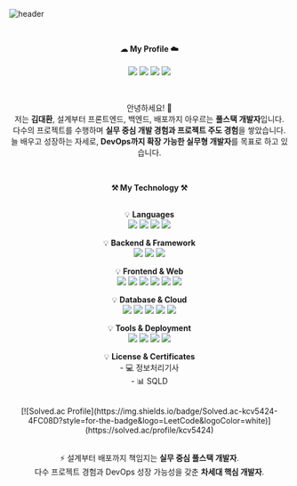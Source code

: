 ![header](https://capsule-render.vercel.app/api?type=waving&color=gradient&height=250&section=header&text=Welcome%20to%20Daehwan%20Kim&desc=Fullstack%20Developer&descSize=20&descAlign=80&fontAlign=50&fontSize=60&animation=twinkling)

<br>

<p align="center">
    <strong>☁ My Profile ☁️</strong><br><br>
    <a href="mailto:kcv5424@naver.com"><img src="https://img.shields.io/badge/Email-kcv5424@naver.com-blue?style=for-the-badge"/></a>
    <a href="mailto:kcv0508@gmail.com"><img src="https://img.shields.io/badge/Email-kcv0508@gmail.com-blue?style=for-the-badge"/></a>
    <a href="https://github.com/kcv5424"><img src="https://img.shields.io/badge/GitHub-181717?style=for-the-badge&logo=github&logoColor=white"/></a>
    <a href="https://www.solved.ac/profile/kcv5424"><img src="https://img.shields.io/badge/Solved.ac-4FC08D?style=for-the-badge&logo=LeetCode&logoColor=white"/></a>
</p>

<br>

<p align="center">
안녕하세요! 👐<br>
저는 <strong>김대환</strong>, 설계부터 프론트엔드, 백엔드, 배포까지 아우르는 <strong>풀스택 개발자</strong>입니다.<br>
다수의 프로젝트를 수행하며 <strong>실무 중심 개발 경험과 프로젝트 주도 경험</strong>을 쌓았습니다.<br>
늘 배우고 성장하는 자세로, <strong>DevOps까지 확장 가능한 실무형 개발자</strong>를 목표로 하고 있습니다.
</p>

<br>

<p align="center">
<strong>⚒ My Technology ⚒</strong><br><br>
</p>

<p align="center">
💡 <strong>Languages</strong><br>
<img src="https://img.shields.io/badge/Java-007396?style=for-the-badge&logo=java&logoColor=white"/>
<img src="https://img.shields.io/badge/JavaScript-F7DF1E?style=for-the-badge&logo=javascript&logoColor=black"/>
<img src="https://img.shields.io/badge/TypeScript-3178C6?style=for-the-badge&logo=typescript&logoColor=white"/>
<img src="https://img.shields.io/badge/Python-3776AB?style=for-the-badge&logo=python&logoColor=white"/>
</p>

<p align="center">
💡 <strong>Backend & Framework</strong><br>
<img src="https://img.shields.io/badge/SpringBoot-6DB33F?style=for-the-badge&logo=spring&logoColor=white"/>
<img src="https://img.shields.io/badge/SpringFramework-6DB33F?style=for-the-badge&logo=spring&logoColor=white"/>
<img src="https://img.shields.io/badge/MyBatis-339933?style=for-the-badge&logoColor=white"/>
</p>

<p align="center">
💡 <strong>Frontend & Web</strong><br>
<img src="https://img.shields.io/badge/Vue.js-42B883?style=for-the-badge&logo=vue.js&logoColor=white"/>
<img src="https://img.shields.io/badge/React-61DAFB?style=for-the-badge&logo=react&logoColor=black"/>
<img src="https://img.shields.io/badge/HTML5-E34F26?style=for-the-badge&logo=html5&logoColor=white"/>
<img src="https://img.shields.io/badge/CSS3-1572B6?style=for-the-badge&logo=css3&logoColor=white"/>
<img src="https://img.shields.io/badge/JSP-007396?style=for-the-badge&logo=jsp&logoColor=white"/>
<img src="https://img.shields.io/badge/jQuery-0769AD?style=for-the-badge&logo=jquery&logoColor=white"/>
</p>

<p align="center">
💡 <strong>Database & Cloud</strong><br>
<img src="https://img.shields.io/badge/Oracle-F80000?style=for-the-badge&logo=oracle&logoColor=white"/>
<img src="https://img.shields.io/badge/MySQL-4479A1?style=for-the-badge&logo=mysql&logoColor=white"/>
<img src="https://img.shields.io/badge/PostgreSQL-4169E1?style=for-the-badge&logo=postgresql&logoColor=white"/>
<img src="https://img.shields.io/badge/SupaBase-3ECF8E?style=for-the-badge&logo=postgresql&logoColor=white"/>
<img src="https://img.shields.io/badge/ORCL_Cloud_VM-FF9900?style=for-the-badge&logo=oracle&logoColor=white"/>
</p>

<p align="center">
💡 <strong>Tools & Deployment</strong><br>
<img src="https://img.shields.io/badge/Git-181717?style=for-the-badge&logo=git&logoColor=white"/>
<img src="https://img.shields.io/badge/Docker-2496ED?style=for-the-badge&logo=docker&logoColor=white"/>
<img src="https://img.shields.io/badge/Nginx-009639?style=for-the-badge&logo=nginx&logoColor=white"/>
<img src="https://img.shields.io/badge/Jenkins-D24939?style=for-the-badge&logo=jenkins&logoColor=white"/>
</p>

<p align="center">
💡 <strong>License & Certificates</strong><br>
- 💻 정보처리기사<br>
- 📊 SQLD
</p>

<br>

<div align="center">
 [![Solved.ac Profile](https://img.shields.io/badge/Solved.ac-kcv5424-4FC08D?style=for-the-badge&logo=LeetCode&logoColor=white)](https://solved.ac/profile/kcv5424)
</div>

<br>

<p align="center">
⚡ 설계부터 배포까지 책임지는 <strong>실무 중심 풀스택 개발자</strong>.<br>
다수 프로젝트 경험과 DevOps 성장 가능성을 갖춘 <strong>차세대 핵심 개발자</strong>.
</p>
